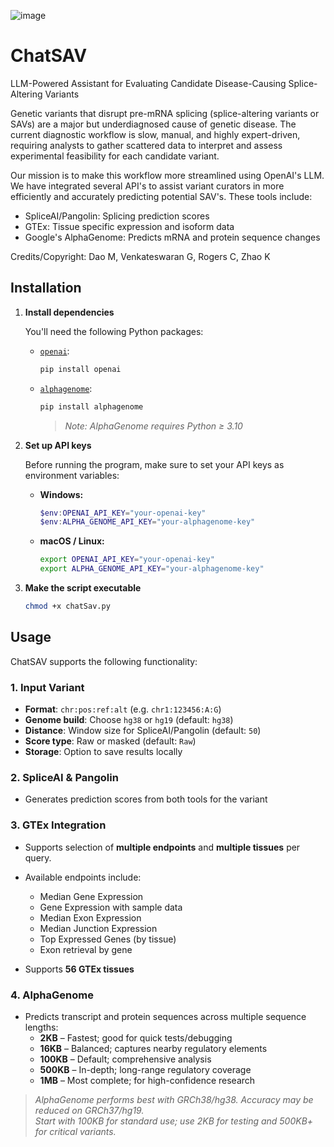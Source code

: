 ![image](https://github.com/user-attachments/assets/5ec8bf02-9ff5-41e0-bda5-4f571991a106)

# ChatSAV
LLM-Powered Assistant for Evaluating Candidate Disease-Causing Splice-Altering Variants

Genetic variants that disrupt pre-mRNA splicing (splice-altering variants or SAVs) are a major but underdiagnosed cause of genetic disease. The current diagnostic workflow is slow, manual, and highly expert-driven, requiring analysts to gather scattered data to interpret and assess experimental feasibility for each candidate variant.

Our mission is to make this workflow more streamlined using OpenAI's LLM. We have integrated several API's to assist variant curators in more efficiently and accurately predicting potential SAV's. These tools include:

- SpliceAI/Pangolin: Splicing prediction scores
- GTEx: Tissue specific expression and isoform data
- Google's AlphaGenome: Predicts mRNA and protein sequence changes

Credits/Copyright: Dao M, Venkateswaran G, Rogers C, Zhao K
## Installation

1. **Install dependencies**

   You'll need the following Python packages:

   - [`openai`](https://pypi.org/project/openai/):
     ```bash
     pip install openai
     ```

   - [`alphagenome`](https://pypi.org/project/alphagenome/):
     ```bash
     pip install alphagenome
     ``` 
     > *Note: AlphaGenome requires Python ≥ 3.10*
     
2. **Set up API keys**

   Before running the program, make sure to set your API keys as environment variables:

   - **Windows:**
     ```powershell
     $env:OPENAI_API_KEY="your-openai-key"
     $env:ALPHA_GENOME_API_KEY="your-alphagenome-key"
     ```

   - **macOS / Linux:**
     ```bash
     export OPENAI_API_KEY="your-openai-key"
     export ALPHA_GENOME_API_KEY="your-alphagenome-key"
     ```

3. **Make the script executable**

   ```bash
   chmod +x chatSav.py

## Usage

ChatSAV supports the following functionality:

### 1. Input Variant

- **Format**: `chr:pos:ref:alt` (e.g. `chr1:123456:A:G`)
- **Genome build**: Choose `hg38` or `hg19` (default: `hg38`)
- **Distance**: Window size for SpliceAI/Pangolin (default: `50`)
- **Score type**: Raw or masked (default: `Raw`)
- **Storage**: Option to save results locally

### 2. SpliceAI & Pangolin

- Generates prediction scores from both tools for the variant

### 3. GTEx Integration

- Supports selection of **multiple endpoints** and **multiple tissues** per query.
- Available endpoints include:
  - Median Gene Expression
  - Gene Expression with sample data
  - Median Exon Expression
  - Median Junction Expression
  - Top Expressed Genes (by tissue)
  - Exon retrieval by gene

- Supports **56 GTEx tissues**

### 4. AlphaGenome

- Predicts transcript and protein sequences across multiple sequence lengths:
  - **2KB** – Fastest; good for quick tests/debugging
  - **16KB** – Balanced; captures nearby regulatory elements
  - **100KB** – Default; comprehensive analysis
  - **500KB** – In-depth; long-range regulatory coverage
  - **1MB** – Most complete; for high-confidence research

> *AlphaGenome performs best with GRCh38/hg38. Accuracy may be reduced on GRCh37/hg19.*  
> *Start with 100KB for standard use; use 2KB for testing and 500KB+ for critical variants.*
